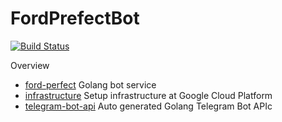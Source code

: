 # FordPrefectBot

[![Build Status](https://travis-ci.org/Xennis/ford-prefect-bot.svg?branch=master)](https://travis-ci.org/Xennis/ford-prefect-bot)

Overview
* [ford-perfect](ford-perfect/README.md) Golang bot service
* [infrastructure](infrastructure/README.md) Setup infrastructure at Google Cloud Platform
* [telegram-bot-api](telegram-bot-api/README.md) Auto generated Golang Telegram Bot APIc
